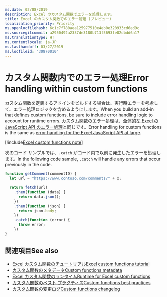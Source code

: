```yaml
---
ms.date: 02/08/2019
description: Excel のカスタム関数でエラーを処理します。
title: Excel のカスタム関数でのエラー処理 (プレビュー)
localization_priority: Priority
ms.openlocfilehash: 6c1c7f780aea125977510e4eb0e320933cd6ed9c
ms.sourcegitcommit: a2950492a2337de3180b713f5693fe82dbdd6a17
ms.translationtype: HT
ms.contentlocale: ja-JP
ms.lasthandoff: 03/27/2019
ms.locfileid: "30870010"
---
```

# <a name="error-handling-within-custom-functions"></a><span data-ttu-id="1980f-103">カスタム関数内でのエラー処理</span><span class="sxs-lookup"><span data-stu-id="1980f-103">Error handling within custom functions</span></span>

<span data-ttu-id="1980f-104">カスタム関数を定義するアドインをビルドする場合は、実行時エラーを考慮して、エラー処理ロジックを含めるようにします。</span><span class="sxs-lookup"><span data-stu-id="1980f-104">When you build an add-in that defines custom functions, be sure to include error handling logic to account for runtime errors.</span></span> <span data-ttu-id="1980f-105">カスタム関数のエラー処理は、[全体的な Excel の JavaScript API のエラー処理](excel-add-ins-error-handling.md)と同じです。</span><span class="sxs-lookup"><span data-stu-id="1980f-105">Error handling for custom functions is the same as [error handling for the Excel JavaScript API at large](excel-add-ins-error-handling.md).</span></span>

[!include[Excel custom functions note](../includes/excel-custom-functions-note.md)]

<span data-ttu-id="1980f-106">次のコード サンプルでは、`.catch` がコード内で以前に発生したエラーを処理します。</span><span class="sxs-lookup"><span data-stu-id="1980f-106">In the following code sample, `.catch` will handle any errors that occur previously in the code.</span></span>

```js
function getComment(commentID) {
  let url = "https://www.contoso.com/comments/" + x;

  return fetch(url)
    .then(function (data) {
      return data.json();
    })
    .then(function (json) {
      return json.body;
    })
    .catch(function (error) {
      throw error;
    })
}
```

## <a name="see-also"></a><span data-ttu-id="1980f-107">関連項目</span><span class="sxs-lookup"><span data-stu-id="1980f-107">See also</span></span>

* [<span data-ttu-id="1980f-108">Excel カスタム関数のチュートリアル</span><span class="sxs-lookup"><span data-stu-id="1980f-108">Excel custom functions tutorial</span></span>](../tutorials/excel-tutorial-create-custom-functions.md)
* [<span data-ttu-id="1980f-109">カスタム関数のメタデータ</span><span class="sxs-lookup"><span data-stu-id="1980f-109">Custom functions metadata</span></span>](custom-functions-json.md)
* [<span data-ttu-id="1980f-110">Excel カスタム関数のランタイム</span><span class="sxs-lookup"><span data-stu-id="1980f-110">Runtime for Excel custom functions</span></span>](custom-functions-runtime.md)
* [<span data-ttu-id="1980f-111">カスタム関数のベスト プラクティス</span><span class="sxs-lookup"><span data-stu-id="1980f-111">Custom functions best practices</span></span>](custom-functions-best-practices.md)
* [<span data-ttu-id="1980f-112">カスタム関数の変更ログ</span><span class="sxs-lookup"><span data-stu-id="1980f-112">Custom functions changelog</span></span>](custom-functions-changelog.md)
